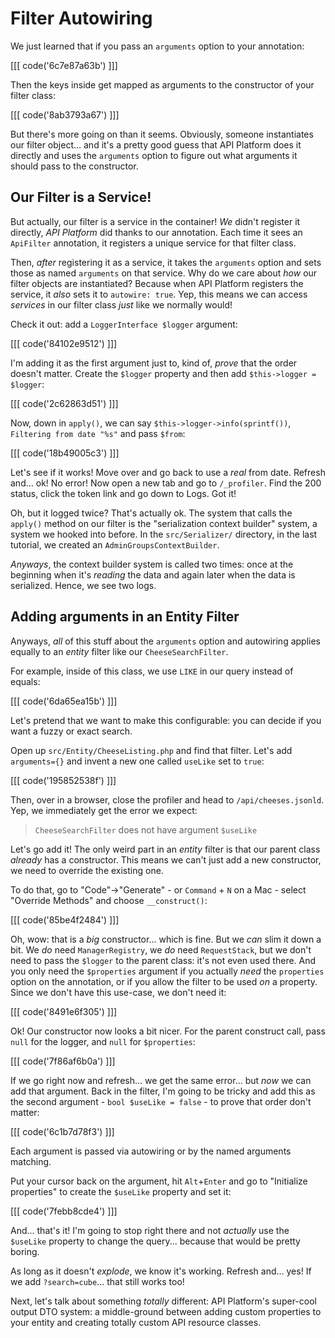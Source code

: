 # Filter Autowiring

We just learned that if you pass an `arguments` option to your annotation:

[[[ code('6c7e87a63b') ]]]

Then the keys inside get mapped as arguments to the constructor of your filter
class:

[[[ code('8ab3793a67') ]]]

But there's more going on than it seems. Obviously, someone instantiates our
filter object... and it's a pretty good guess that API Platform does it directly
and uses the `arguments` option to figure out what arguments it should pass to
the constructor.

## Our Filter is a Service!

But actually, our filter is a service in the container! *We* didn't register it
directly, *API Platform* did thanks to our annotation. Each time it sees an
`ApiFilter` annotation, it registers a unique service for that filter class.

Then, *after* registering it as a service, it takes the `arguments` option and
sets those as named `arguments` on that service. Why do we care about *how* our
filter objects are instantiated? Because when API Platform registers the service,
it *also* sets it to `autowire: true`. Yep, this means we can access *services*
in our filter class *just* like we normally would!

Check it out: add a `LoggerInterface $logger` argument:

[[[ code('84102e9512') ]]]

I'm adding it as the first argument just to, kind of, *prove* that the order
doesn't matter. Create the `$logger` property and then add
`$this->logger = $logger`:

[[[ code('2c62863d51') ]]]

Now, down in `apply()`, we can say `$this->logger->info(sprintf())`,
`Filtering from date "%s"` and pass `$from`:

[[[ code('18b49005c3') ]]]

Let's see if it works! Move over and go back to use a *real* from date. Refresh
and... ok! No error! Now open a new tab and go to `/_profiler`. Find the
200 status, click the token link and go down to Logs. Got it!

Oh, but it logged twice? That's actually ok. The system that calls the `apply()`
method on our filter is the "serialization context builder" system, a system
we hooked into before. In the `src/Serializer/` directory, in the last tutorial,
we created an `AdminGroupsContextBuilder`.

*Anyways*, the context builder system is called two times: once at the beginning
when it's *reading* the data and again later when the data is serialized. Hence,
we see two logs.

## Adding arguments in an Entity Filter

Anyways, *all* of this stuff about the `arguments` option and autowiring applies
equally to an *entity* filter like our `CheeseSearchFilter`.

For example, inside of this class, we use `LIKE` in our query instead of equals:

[[[ code('6da65ea15b') ]]]

Let's pretend that we want to make this configurable: you can decide if you want
a fuzzy or exact search.

Open up `src/Entity/CheeseListing.php` and find that filter. Let's add
`arguments={}` and invent a new one called `useLike` set to `true`:

[[[ code('195852538f') ]]]

Then, over in a browser, close the profiler and head to `/api/cheeses.jsonld`.
Yep, we immediately get the error we expect:

> `CheeseSearchFilter` does not have argument `$useLike`

Let's go add it! The only weird part in an *entity* filter is that our parent class
*already* has a constructor. This means we can't just add a new constructor,
we need to override the existing one.

To do that, go to "Code"->"Generate" - or `Command` + `N` on a Mac - select
"Override Methods" and choose `__construct()`:

[[[ code('85be4f2484') ]]]

Oh, wow: that is a *big* constructor... which is fine. But we *can* slim it down
a bit. We *do* need `ManagerRegistry`, we *do* need `RequestStack`, but we don't
need to pass the `$logger` to the parent class: it's not even used there. And
you only need the `$properties` argument if you actually *need* the `properties`
option on the annotation, or if you allow the filter to be used *on* a property.
Since we don't have this use-case, we don't need it:

[[[ code('8491e6f305') ]]]

Ok! Our constructor now looks a bit nicer. For the parent construct call, pass
`null` for the logger, and `null` for `$properties`:

[[[ code('7f86af6b0a') ]]]

If we go right now and refresh... we get the same error... but *now* we can add
that argument. Back in the filter, I'm going to be tricky and add this as the second
argument - `bool $useLike = false` - to prove that order don't matter:

[[[ code('6c1b7d78f3') ]]]

Each argument is passed via autowiring or by the named arguments matching.

Put your cursor back on the argument, hit `Alt`+`Enter` and go to "Initialize
properties" to create the `$useLike` property and set it:

[[[ code('7febb8cde4') ]]]

And... that's it! I'm going to stop right there and not *actually* use the
`$useLike` property to change the query... because that would be pretty boring.

As long as it doesn't *explode*, we know it's working. Refresh and... yes! If we
add `?search=cube`... that still works too!

Next, let's talk about something *totally* different: API Platform's super-cool
output DTO system: a middle-ground between adding custom properties to your entity
and creating totally custom API resource classes.

